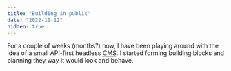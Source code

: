 ```yaml
---
title: "Building in public"
date: "2022-11-12"
hidden: true
---
```


For a couple of weeks (months?) now, I have been playing around with the idea of a small API-first headless <Abbr title="Content management system" link="https://en.wikipedia.org/wiki/Headless_content_management_system">CMS</Abbr>. I started forming building blocks and planning they way it would look and behave.  